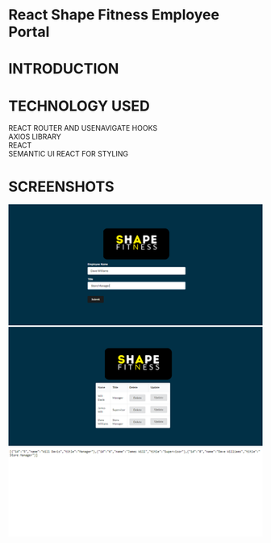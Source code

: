  #  React Shape Fitness Employee Portal

#  INTRODUCTION
   


 


#  TECHNOLOGY USED
REACT ROUTER AND USENAVIGATE HOOKS<br>
AXIOS LIBRARY<br>
REACT <br>
SEMANTIC UI REACT FOR STYLING


 #  SCREENSHOTS
 
 
 
<img src = "shape fitness react 1.png">
<img src = "shape fitness react 2.png">
<img src = "shape fitness react 3.png">
